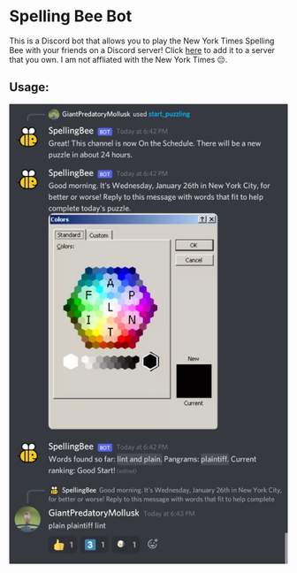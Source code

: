 # Spelling Bee Bot

This is a Discord bot that allows you to play the New York Times Spelling Bee with your friends on a Discord server! Click [here](https://discord.com/api/oauth2/authorize?client_id=936097636153425981&permissions=274877958208&scope=applications.commands%20bot) to add it to a server that you own. I am not affliated with the New York Times 😔.

## Usage:
![Someone getting a post from the SpellingBee bot in their server and getting three words right](demo.jpg)
